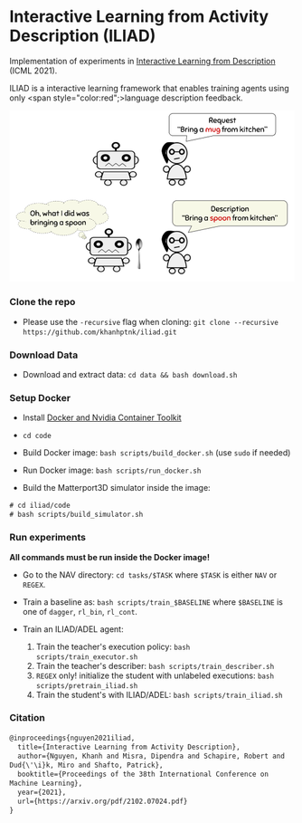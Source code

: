 # Interactive Learning from Activity Description (ILIAD)

Implementation of experiments in [Interactive Learning from Description](https://arxiv.org/pdf/2102.07024.pdf) (ICML 2021).

ILIAD is a interactive learning framework that enables training agents using only <span style="color:red";>language description feedback</span>.

![](images/illustration.png)

### Clone the repo

- Please use the `-recursive` flag when cloning: `git clone --recursive https://github.com/khanhptnk/iliad.git`

### Download Data

- Download and extract data: `cd data && bash download.sh`

### Setup Docker

- Install [Docker and Nvidia Container Toolkit](https://docs.nvidia.com/datacenter/cloud-native/container-toolkit/install-guide.html#docker)

- `cd code`

- Build Docker image: `bash scripts/build_docker.sh` (use `sudo` if needed)

- Run Docker image: `bash scripts/run_docker.sh`

- Build the Matterport3D simulator inside the image:

```
# cd iliad/code
# bash scripts/build_simulator.sh
```

### Run experiments

**All commands must be run inside the Docker image!**

- Go to the NAV directory: `cd tasks/$TASK` where `$TASK` is either `NAV` or `REGEX`.

- Train a baseline as: `bash scripts/train_$BASELINE` where `$BASELINE` is one of `dagger`, `rl_bin`, `rl_cont`.

- Train an ILIAD/ADEL agent:

  1) Train the teacher's execution policy: `bash scripts/train_executor.sh`
  2) Train the teacher's describer: `bash scripts/train_describer.sh`
  3) `REGEX` only! initialize the student with unlabeled executions: `bash scripts/pretrain_iliad.sh`
  4) Train the student's with ILIAD/ADEL: `bash scripts/train_iliad.sh`

### Citation

```
@inproceedings{nguyen2021iliad,
  title={Interactive Learning from Activity Description},
  author={Nguyen, Khanh and Misra, Dipendra and Schapire, Robert and Dud{\'\i}k, Miro and Shafto, Patrick},
  booktitle={Proceedings of the 38th International Conference on Machine Learning},
  year={2021},
  url={https://arxiv.org/pdf/2102.07024.pdf}
}
```

